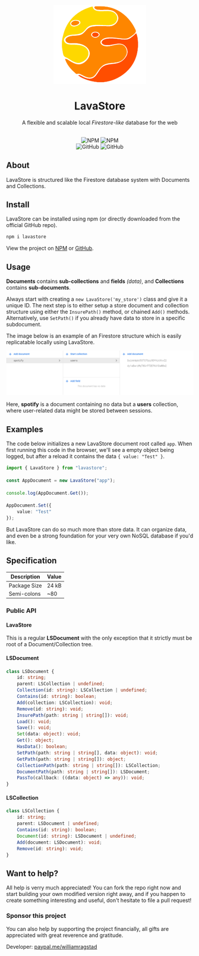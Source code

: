 <div align="center">
    <img src="assets/logo.png" width="250px"/>
    <h1>LavaStore</h1>
    <p>A flexible and scalable local <em>Firestore-like</em> database for the web</p><br>
    <img alt="NPM" src="https://img.shields.io/npm/v/lavastore?style=flat-square&color=%23f90">
    <img alt="NPM" src="https://img.shields.io/npm/dw/lavastore?style=flat-square&color=%23f90">
    <br/>
    <img alt="GitHub" src="https://img.shields.io/github/last-commit/WilliamRagstad/lavastore?style=flat-square&color=%23f70">
    <img alt="GitHub" src="https://img.shields.io/github/contributors/WilliamRagstad/lavastore?color=f70&style=flat-square">
</div>



## About

LavaStore is structured like the Firestore database system with Documents and Collections.


## Install

LavaStore can be installed using npm (or directly downloaded from the official GitHub repo).

```bash
npm i lavastore
```
View the project on [NPM](https://www.npmjs.com/package/lavastore) or [GitHub](https://github.com/WilliamRagstad/LavaStore).



## Usage

**Documents** contains **sub-collections** and **fields** *(data)*, and **Collections** contains **sub-documents**.

Always start with creating a `new LavaStore('my_store')` class and give it a unique ID. The next step is to either setup a store document and collection structure using either the `InsurePath()` method, or chained `Add()` methods. Alternatively, use `SetPath()` if you already have data to store in a specific subdocument.

The image below is an example of an Firestore structure which is easily replicatable locally using LavaStore.

![Structure](readme/structure.png)

Here, **spotify** is a document containing no data but a **users** collection, where user-related data might be stored between sessions.




## Examples
The code below initializes a new LavaStore document root called `app`. When first running this code in the browser, we'll see a empty object being logged, but after a reload it contains the data `{ value: "Test" }`.

```typescript
import { LavaStore } from "lavastore";

const AppDocument = new LavaStore("app");

console.log(AppDocument.Get());

AppDocument.Set({
    value: "Test"
});
```

But LavaStore can do so much more than store data. It can organize data, and even be a strong foundation for your very own NoSQL database if you'd like.



## Specification

| Description  | Value |
| ------------ | ----- |
| Package Size | 24 kB |
| Semi-colons  | ~80   |

### Public API

#### LavaStore

This is a regular **LSDocument** with the only exception that it strictly must be root of a Document/Collection tree.

#### LSDocument

```typescript
class LSDocument {
    id: string;
    parent: LSCollection | undefined;
    Collection(id: string): LSCollection | undefined;
    Contains(id: string): boolean;
    Add(collection: LSCollection): void;
    Remove(id: string): void;
    InsurePath(path: string | string[]): void;
    Load(): void;
    Save(): void;
    Set(data: object): void;
    Get(): object;
    HasData(): boolean;
    SetPath(path: string | string[], data: object): void;
    GetPath(path: string | string[]): object;
    CollectionPath(path: string | string[]): LSCollection;
    DocumentPath(path: string | string[]): LSDocument;
    PassTo(callback: ((data: object) => any)): void;
}
```

#### LSCollection

```typescript
class LSCollection {
    id: string;
    parent: LSDocument | undefined;
    Contains(id: string): boolean;
    Document(id: string): LSDocument | undefined;
    Add(document: LSDocument): void;
    Remove(id: string): void;
}
```



## Want to help?

All help is verry much appreciated! You can fork the repo right now and start building your own modified version right away, and if you happen to create something interesting and useful, don't hesitate to file a pull request!

### Sponsor this project

You can also help by supporting the project financially, all gifts are appreciated with great reverence and gratitude.

Developer: [paypal.me/williamragstad](http://paypal.me/williamragstad)
